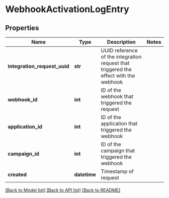 # WebhookActivationLogEntry

## Properties
Name | Type | Description | Notes
------------ | ------------- | ------------- | -------------
**integration_request_uuid** | **str** | UUID reference of the integration request that triggered the effect with the webhook | 
**webhook_id** | **int** | ID of the webhook that triggered the request | 
**application_id** | **int** | ID of the application that triggered the webhook | 
**campaign_id** | **int** | ID of the campaign that triggered the webhook | 
**created** | **datetime** | Timestamp of request | 

[[Back to Model list]](../README.md#documentation-for-models) [[Back to API list]](../README.md#documentation-for-api-endpoints) [[Back to README]](../README.md)


